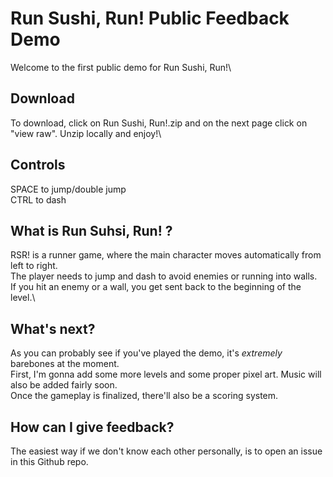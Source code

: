 # Run Sushi, Run! Public Feedback Demo
Welcome to the first public demo for Run Sushi, Run!\

## Download
To download, click on Run Sushi, Run!.zip and on the next page click on "view raw". Unzip locally and enjoy!\

## Controls
SPACE to jump/double jump\
CTRL to dash

## What is Run Suhsi, Run! ?
RSR! is a runner game, where the main character moves automatically from left to right.\
The player needs to jump and dash to avoid enemies or running into walls.\
If you hit an enemy or a wall, you get sent back to the beginning of the level.\

## What's next?
As you can probably see if you've played the demo, it's *extremely* barebones at the moment.\
First, I'm gonna add some more levels and some proper pixel art. Music will also be added fairly soon.\
Once the gameplay is finalized, there'll also be a scoring system.

## How can I give feedback?
The easiest way if we don't know each other personally, is to open an issue in this Github repo. 